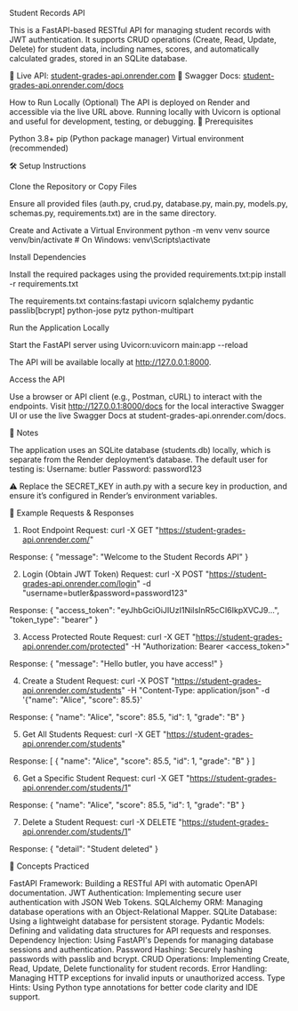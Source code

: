 Student Records API
  
This is a FastAPI-based RESTful API for managing student records with JWT authentication. It supports CRUD operations (Create, Read, Update, Delete) for student data, including names, scores, and automatically calculated grades, stored in an SQLite database.

🚀 Live API: [student-grades-api.onrender.com](https://student-grades-api.onrender.com)
📄 Swagger Docs: [student-grades-api.onrender.com/docs](https://student-grades-api.onrender.com/docs)

How to Run Locally (Optional)
The API is deployed on Render and accessible via the live URL above. Running locally with Uvicorn is optional and useful for development, testing, or debugging.
🔧 Prerequisites

Python 3.8+
pip (Python package manager)
Virtual environment (recommended)

🛠️ Setup Instructions

Clone the Repository or Copy Files

Ensure all provided files (auth.py, crud.py, database.py, main.py, models.py, schemas.py, requirements.txt) are in the same directory.


Create and Activate a Virtual Environment
python -m venv venv
source venv/bin/activate  # On Windows: venv\Scripts\activate


Install Dependencies

Install the required packages using the provided requirements.txt:pip install -r requirements.txt


The requirements.txt contains:fastapi
uvicorn
sqlalchemy
pydantic
passlib[bcrypt]
python-jose
pytz
python-multipart




Run the Application Locally

Start the FastAPI server using Uvicorn:uvicorn main:app --reload


The API will be available locally at http://127.0.0.1:8000.


Access the API

Use a browser or API client (e.g., Postman, cURL) to interact with the endpoints.
Visit http://127.0.0.1:8000/docs for the local interactive Swagger UI or use the live Swagger Docs at student-grades-api.onrender.com/docs.



📝 Notes

The application uses an SQLite database (students.db) locally, which is separate from the Render deployment’s database.
The default user for testing is:
Username: butler
Password: password123


⚠️ Replace the SECRET_KEY in auth.py with a secure key in production, and ensure it’s configured in Render’s environment variables.

🌟 Example Requests & Responses
1. Root Endpoint
Request:
curl -X GET "https://student-grades-api.onrender.com/"

Response:
{
  "message": "Welcome to the Student Records API"
}

2. Login (Obtain JWT Token)
Request:
curl -X POST "https://student-grades-api.onrender.com/login" -d "username=butler&password=password123"

Response:
{
  "access_token": "eyJhbGciOiJIUzI1NiIsInR5cCI6IkpXVCJ9...",
  "token_type": "bearer"
}

3. Access Protected Route
Request:
curl -X GET "https://student-grades-api.onrender.com/protected" -H "Authorization: Bearer <access_token>"

Response:
{
  "message": "Hello butler, you have access!"
}

4. Create a Student
Request:
curl -X POST "https://student-grades-api.onrender.com/students" -H "Content-Type: application/json" -d '{"name": "Alice", "score": 85.5}'

Response:
{
  "name": "Alice",
  "score": 85.5,
  "id": 1,
  "grade": "B"
}

5. Get All Students
Request:
curl -X GET "https://student-grades-api.onrender.com/students"

Response:
[
  {
    "name": "Alice",
    "score": 85.5,
    "id": 1,
    "grade": "B"
  }
]

6. Get a Specific Student
Request:
curl -X GET "https://student-grades-api.onrender.com/students/1"

Response:
{
  "name": "Alice",
  "score": 85.5,
  "id": 1,
  "grade": "B"
}

7. Delete a Student
Request:
curl -X DELETE "https://student-grades-api.onrender.com/students/1"

Response:
{
  "detail": "Student deleted"
}

🧠 Concepts Practiced

FastAPI Framework: Building a RESTful API with automatic OpenAPI documentation.
JWT Authentication: Implementing secure user authentication with JSON Web Tokens.
SQLAlchemy ORM: Managing database operations with an Object-Relational Mapper.
SQLite Database: Using a lightweight database for persistent storage.
Pydantic Models: Defining and validating data structures for API requests and responses.
Dependency Injection: Using FastAPI's Depends for managing database sessions and authentication.
Password Hashing: Securely hashing passwords with passlib and bcrypt.
CRUD Operations: Implementing Create, Read, Update, Delete functionality for student records.
Error Handling: Managing HTTP exceptions for invalid inputs or unauthorized access.
Type Hints: Using Python type annotations for better code clarity and IDE support.
